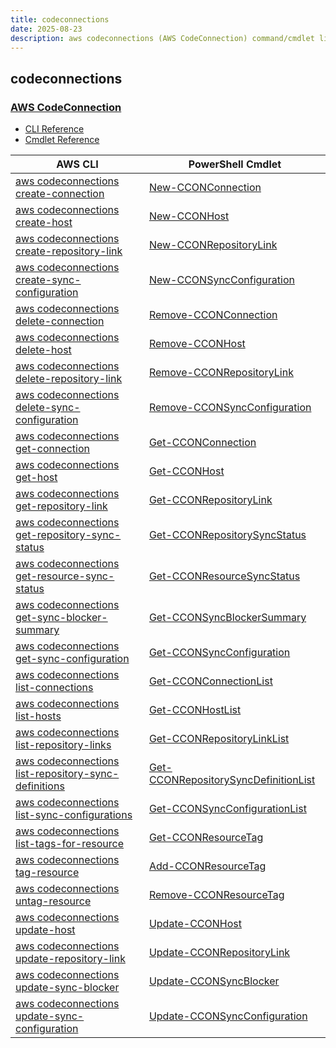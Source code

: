 ```yaml
---
title: codeconnections
date: 2025-08-23
description: aws codeconnections (AWS CodeConnection) command/cmdlet list.
---
```


## codeconnections

### [AWS CodeConnection](https://aws.amazon.com/products/developer-tools/)

* [CLI Reference](https://awscli.amazonaws.com/v2/documentation/api/latest/reference/codeconnections/index.html)
* [Cmdlet Reference](https://docs.aws.amazon.com/powershell/latest/reference/items/CodeConnections_cmdlets.html)

|AWS CLI|PowerShell Cmdlet|
|----|----|
|[aws codeconnections create-connection](https://awscli.amazonaws.com/v2/documentation/api/latest/reference/codeconnections/create-connection.html)|[New-CCONConnection](https://docs.aws.amazon.com/powershell/latest/reference/items/New-CCONConnection.html)|
|[aws codeconnections create-host](https://awscli.amazonaws.com/v2/documentation/api/latest/reference/codeconnections/create-host.html)|[New-CCONHost](https://docs.aws.amazon.com/powershell/latest/reference/items/New-CCONHost.html)|
|[aws codeconnections create-repository-link](https://awscli.amazonaws.com/v2/documentation/api/latest/reference/codeconnections/create-repository-link.html)|[New-CCONRepositoryLink](https://docs.aws.amazon.com/powershell/latest/reference/items/New-CCONRepositoryLink.html)|
|[aws codeconnections create-sync-configuration](https://awscli.amazonaws.com/v2/documentation/api/latest/reference/codeconnections/create-sync-configuration.html)|[New-CCONSyncConfiguration](https://docs.aws.amazon.com/powershell/latest/reference/items/New-CCONSyncConfiguration.html)|
|[aws codeconnections delete-connection](https://awscli.amazonaws.com/v2/documentation/api/latest/reference/codeconnections/delete-connection.html)|[Remove-CCONConnection](https://docs.aws.amazon.com/powershell/latest/reference/items/Remove-CCONConnection.html)|
|[aws codeconnections delete-host](https://awscli.amazonaws.com/v2/documentation/api/latest/reference/codeconnections/delete-host.html)|[Remove-CCONHost](https://docs.aws.amazon.com/powershell/latest/reference/items/Remove-CCONHost.html)|
|[aws codeconnections delete-repository-link](https://awscli.amazonaws.com/v2/documentation/api/latest/reference/codeconnections/delete-repository-link.html)|[Remove-CCONRepositoryLink](https://docs.aws.amazon.com/powershell/latest/reference/items/Remove-CCONRepositoryLink.html)|
|[aws codeconnections delete-sync-configuration](https://awscli.amazonaws.com/v2/documentation/api/latest/reference/codeconnections/delete-sync-configuration.html)|[Remove-CCONSyncConfiguration](https://docs.aws.amazon.com/powershell/latest/reference/items/Remove-CCONSyncConfiguration.html)|
|[aws codeconnections get-connection](https://awscli.amazonaws.com/v2/documentation/api/latest/reference/codeconnections/get-connection.html)|[Get-CCONConnection](https://docs.aws.amazon.com/powershell/latest/reference/items/Get-CCONConnection.html)|
|[aws codeconnections get-host](https://awscli.amazonaws.com/v2/documentation/api/latest/reference/codeconnections/get-host.html)|[Get-CCONHost](https://docs.aws.amazon.com/powershell/latest/reference/items/Get-CCONHost.html)|
|[aws codeconnections get-repository-link](https://awscli.amazonaws.com/v2/documentation/api/latest/reference/codeconnections/get-repository-link.html)|[Get-CCONRepositoryLink](https://docs.aws.amazon.com/powershell/latest/reference/items/Get-CCONRepositoryLink.html)|
|[aws codeconnections get-repository-sync-status](https://awscli.amazonaws.com/v2/documentation/api/latest/reference/codeconnections/get-repository-sync-status.html)|[Get-CCONRepositorySyncStatus](https://docs.aws.amazon.com/powershell/latest/reference/items/Get-CCONRepositorySyncStatus.html)|
|[aws codeconnections get-resource-sync-status](https://awscli.amazonaws.com/v2/documentation/api/latest/reference/codeconnections/get-resource-sync-status.html)|[Get-CCONResourceSyncStatus](https://docs.aws.amazon.com/powershell/latest/reference/items/Get-CCONResourceSyncStatus.html)|
|[aws codeconnections get-sync-blocker-summary](https://awscli.amazonaws.com/v2/documentation/api/latest/reference/codeconnections/get-sync-blocker-summary.html)|[Get-CCONSyncBlockerSummary](https://docs.aws.amazon.com/powershell/latest/reference/items/Get-CCONSyncBlockerSummary.html)|
|[aws codeconnections get-sync-configuration](https://awscli.amazonaws.com/v2/documentation/api/latest/reference/codeconnections/get-sync-configuration.html)|[Get-CCONSyncConfiguration](https://docs.aws.amazon.com/powershell/latest/reference/items/Get-CCONSyncConfiguration.html)|
|[aws codeconnections list-connections](https://awscli.amazonaws.com/v2/documentation/api/latest/reference/codeconnections/list-connections.html)|[Get-CCONConnectionList](https://docs.aws.amazon.com/powershell/latest/reference/items/Get-CCONConnectionList.html)|
|[aws codeconnections list-hosts](https://awscli.amazonaws.com/v2/documentation/api/latest/reference/codeconnections/list-hosts.html)|[Get-CCONHostList](https://docs.aws.amazon.com/powershell/latest/reference/items/Get-CCONHostList.html)|
|[aws codeconnections list-repository-links](https://awscli.amazonaws.com/v2/documentation/api/latest/reference/codeconnections/list-repository-links.html)|[Get-CCONRepositoryLinkList](https://docs.aws.amazon.com/powershell/latest/reference/items/Get-CCONRepositoryLinkList.html)|
|[aws codeconnections list-repository-sync-definitions](https://awscli.amazonaws.com/v2/documentation/api/latest/reference/codeconnections/list-repository-sync-definitions.html)|[Get-CCONRepositorySyncDefinitionList](https://docs.aws.amazon.com/powershell/latest/reference/items/Get-CCONRepositorySyncDefinitionList.html)|
|[aws codeconnections list-sync-configurations](https://awscli.amazonaws.com/v2/documentation/api/latest/reference/codeconnections/list-sync-configurations.html)|[Get-CCONSyncConfigurationList](https://docs.aws.amazon.com/powershell/latest/reference/items/Get-CCONSyncConfigurationList.html)|
|[aws codeconnections list-tags-for-resource](https://awscli.amazonaws.com/v2/documentation/api/latest/reference/codeconnections/list-tags-for-resource.html)|[Get-CCONResourceTag](https://docs.aws.amazon.com/powershell/latest/reference/items/Get-CCONResourceTag.html)|
|[aws codeconnections tag-resource](https://awscli.amazonaws.com/v2/documentation/api/latest/reference/codeconnections/tag-resource.html)|[Add-CCONResourceTag](https://docs.aws.amazon.com/powershell/latest/reference/items/Add-CCONResourceTag.html)|
|[aws codeconnections untag-resource](https://awscli.amazonaws.com/v2/documentation/api/latest/reference/codeconnections/untag-resource.html)|[Remove-CCONResourceTag](https://docs.aws.amazon.com/powershell/latest/reference/items/Remove-CCONResourceTag.html)|
|[aws codeconnections update-host](https://awscli.amazonaws.com/v2/documentation/api/latest/reference/codeconnections/update-host.html)|[Update-CCONHost](https://docs.aws.amazon.com/powershell/latest/reference/items/Update-CCONHost.html)|
|[aws codeconnections update-repository-link](https://awscli.amazonaws.com/v2/documentation/api/latest/reference/codeconnections/update-repository-link.html)|[Update-CCONRepositoryLink](https://docs.aws.amazon.com/powershell/latest/reference/items/Update-CCONRepositoryLink.html)|
|[aws codeconnections update-sync-blocker](https://awscli.amazonaws.com/v2/documentation/api/latest/reference/codeconnections/update-sync-blocker.html)|[Update-CCONSyncBlocker](https://docs.aws.amazon.com/powershell/latest/reference/items/Update-CCONSyncBlocker.html)|
|[aws codeconnections update-sync-configuration](https://awscli.amazonaws.com/v2/documentation/api/latest/reference/codeconnections/update-sync-configuration.html)|[Update-CCONSyncConfiguration](https://docs.aws.amazon.com/powershell/latest/reference/items/Update-CCONSyncConfiguration.html)|

